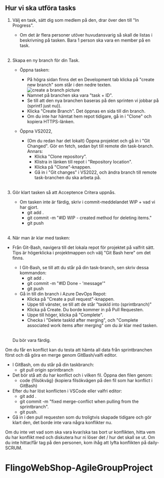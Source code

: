## Hur vi ska utföra tasks

1. Välj en task, sätt dig som medlem på den, drar över den till "In Progress".
   - Om det är flera personer utöver huvudansvarig så skall de listas i beskrivning på tasken. Bara 1 person ska vara en member på en task.<br><br>
2. Skapa en ny branch för din Task.

   - Öppna tasken:
     - På högra sidan finns det en Development tab klicka på "create new branch" som står i den nedre texten.
       ![create a branch picture](https://i.imgur.com/3q848Ou.png)
     - Namnet på branchen ska vara "task + ID".
     - Se till att den nya branchen baseras på den sprinten vi jobbar på (sprint1 just nu)).
     - Klicka "Create Branch". Det öppnas en sida till din branch.
     - Om du inte har hämtat hem repot tidigare, gå in i "Clone" och kopiera HTTPS-länken.
   - Öppna VS2022,

     - (Om du redan har det lokalt) Öppna projektet och gå in i "Git Changed". Gör en fetch, sedan byt till remote din task-branch. Annars:
       - Klicka "Clone repository".
       - Klistra in länken till repot i "Repository location".
       - Klicka på "Clone"-knappen.
       - Gå in i "Git changes" i VS2022, och ändra branch till remote task-branchen du ska arbeta på.<br><br>

3. Gör klart tasken så att Acceptence Critera uppnås.

   - Om tasken inte är färdig, skriv i commit-meddelandet WIP + vad vi har gjort.
     - git add .
     - git commit -m "#ID WIP - created method for deleting items."
     - git push<br><br>

4. När man är klar med tasken:

- Från Git-Bash, navigera till det lokala repot för projektet på valfrit sätt. Tips är högerklicka i projektmappen och välj "Git Bash here" om det finns.

  - I Git-Bash, se till att du står på din task-branch, sen skriv dessa kommandon:
    - git add .
    - git commit -m "#ID Done - 'message'"
    - git push
  - Gå in till din branch i Azure DevOps Repot:
    - Klicka på "Create a pull request"-knappen.
    - Uppe till vänster, se till att de står "taskId into (sprintbranch)"
    - Klicka på Create. Du borde kommer in på Pull Requesten.
    - Uppe till höger, klicka på "Complete".
    - Checka i "Delete taskId after merging", och "Complete associated work items after merging" om du är klar med tasken.<br><br>

  Du bör vara färdig.

Om du får en konflict kan du testa att hämta all data från sprintbranchen först och då göra en merge genom GitBash/valfi editor. 
  - I GitBash, om du står på din taskbranch:
    - git pull origin sprintbranch
  - Det bör stå att du har konflict och i vilken fil. Öppna den filen genom:
    - code {filsökväg} (kopiera filsökvägen på den fil som har konflict i GitBash)
  - Efter du har löst konflicten i VSCode eller valfri editor:
    - git add .
    - git commit -m "fixed merge-conflict when pulling from the sprintbranch".
    - git push.
  - Gå in i den pull requesten som du troligtvis skapade tidigare och gör klart den, det borde inte vara några konflikter nu.

Om du inte vet vad som ska vara kvar/ska tas bort ur konflikten, hitta vem du har konflikt med och diskutera hur ni löser det / hur det skall se ut. Om du inte hittar/får tag på den personen, kom ihåg att lyfta konflikten på daily-SCRUM.
# FlingoWebShop-AgileGroupProject
